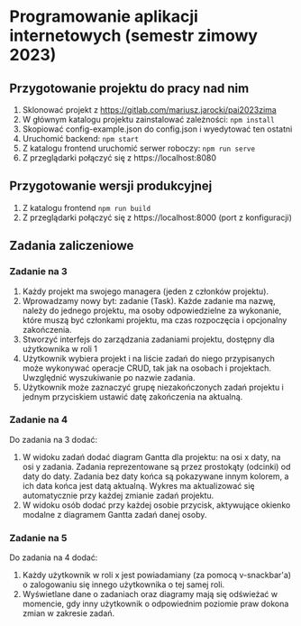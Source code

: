 # Programowanie aplikacji internetowych (semestr zimowy 2023)

## Przygotowanie projektu do pracy nad nim
1. Sklonować projekt z https://gitlab.com/mariusz.jarocki/pai2023zima
1. W głównym katalogu projektu zainstalować zależności: `npm install`
1. Skopiować config-example.json do config.json i wyedytować ten ostatni
1. Uruchomić backend: `npm start`
1. Z katalogu frontend uruchomić serwer roboczy: `npm run serve`
1. Z przeglądarki połączyć się z https://localhost:8080

## Przygotowanie wersji produkcyjnej
1. Z katalogu frontend `npm run build`
1. Z przeglądarki połączyć się z https://localhost:8000 (port z konfiguracji)

## Zadania zaliczeniowe

### Zadanie na 3
1. Każdy projekt ma swojego managera (jeden z członków projektu).
1. Wprowadzamy nowy byt: zadanie (Task). Każde zadanie ma nazwę, należy do jednego projektu, ma osoby odpowiedzielne za wykonanie, które muszą być członkami projektu, ma czas rozpoczęcia i opcjonalny zakończenia.
1. Stworzyć interfejs do zarządzania zadaniami projektu, dostępny dla użytkownika w roli 1
1. Użytkownik wybiera projekt i na liście zadań do niego przypisanych może wykonywać operacje CRUD, tak jak na osobach i projektach. Uwzględnić wyszukiwanie po nazwie zadania.
1. Użytkownik może zaznaczyć grupę niezakończonych zadań projektu i jednym przyciskiem ustawić datę zakończenia na aktualną.

### Zadanie na 4
Do zadania na 3 dodać:
1. W widoku zadań dodać diagram Gantta dla projektu: na osi x daty, na osi y zadania. Zadania reprezentowane są przez prostokąty (odcinki) od daty do daty. Zadania bez daty końca są pokazywane innym kolorem, a ich data końca jest datą aktualną. Wykres ma aktualizować się automatycznie przy każdej zmianie zadań projektu.
1. W widoku osób dodać przy każdej osobie przycisk, aktywujące okienko modalne z diagramem Gantta zadań danej osoby.

### Zadanie na 5
Do zadania na 4 dodać:
1. Każdy użytkownik w roli x jest powiadamiany (za pomocą v-snackbar'a) o zalogowaniu się innego użytkownika o tej samej roli.
1. Wyświetlane dane o zadaniach oraz diagramy mają się odświeżać w momencie, gdy inny użytkownik o odpowiednim poziomie praw dokona zmian w zakresie zadań.